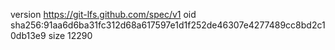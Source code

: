 version https://git-lfs.github.com/spec/v1
oid sha256:91aa6d6ba31fc312d68a617597e1d1f252de46307e4277489cc8bd2c10db13e9
size 12290
